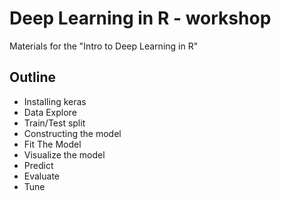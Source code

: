 # Deep Learning in R - workshop

Materials for the "Intro to Deep Learning in R" 

## Outline 

-  Installing  keras 
-  Data Explore
-  Train/Test split
-  Constructing the model
-  Fit The Model
-  Visualize the model 
-  Predict 
-  Evaluate 
-  Tune





